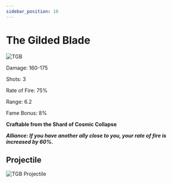 ```yaml
---
sidebar_position: 10
---
```


# The Gilded Blade

![TGB](https://vwiki.valorserver.com/api/item/picture/the%20gilded%20blade)

Damage: 160-175

Shots: 3

Rate of Fire: 75%

Range: 6.2

Fame Bonus: 8%

**Craftable from the Shard of Cosmic Collapse**

***Alliance: If you have another ally close to you, your rate of fire is increased by 60%.***

 ## Projectile 
 
 ![TGB Projectile](https://cdn.discordapp.com/attachments/953134990428868629/981721234200993792/gildedblade.gif)
